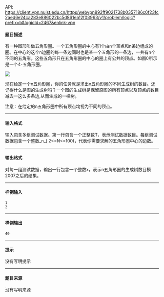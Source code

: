 API: https://client.vpn.nuist.edu.cn/https/webvpn893ff9021738b0357186c0f23fc2aed6e24ca283e886022bc5d861ea12f03963/v1/problem/logic?prefix=b&logicId=2467&enlink-vpn

#### 题目描述

有一种图形叫做五角形圈。一个五角形圈的中心有1个由n个顶点和n条边组成的圈。在中心的这个n边圈的每一条边同时也是某一个五角形的一条边，一共有n个不同的五角形。这些五角形只在五角形圈的中心的圈上有公共的顶点。如图0所示是一个4-五角形圈。

![](../file/2467_0.jpg)

现在给定一个n五角形圈，你的任务就是求出n五角形圈的不同生成树的数目。还记得什么是图的生成树吗？一个图的生成树是保留原图的所有顶点以及顶点的数目减去一这么多条边,从而生成的一棵树。

注意：在给定的n五角形圈中所有顶点均视为不同的顶点。

---

#### 输入格式

输入包含多组测试数据。第一行包含一个正整数T，表示测试数据数目。每组测试数据包含一个整数_n_( 2<=N<=100)，代表你需要求解的五角形圈中心的边数。

---

#### 输出格式

对每一组测试数据，输出一行包含一个整数x，表示n五角形圈的生成树数目模2007之后的结果。

---

#### 样例输入
```
1
2

```

---

#### 样例输出
```
40
```

---

#### 提示

没有写明提示

---

#### 题目来源

没有写明来源